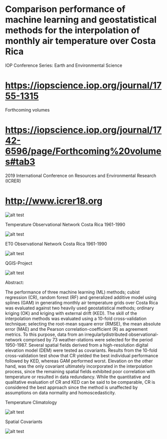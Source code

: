 # Comparison performance of machine learning and geostatistical methods for the interpolation of monthly air temperature over Costa Rica

IOP Conference Series: Earth and Environmental Science
# https://iopscience.iop.org/journal/1755-1315

Forthcoming volumes
# https://iopscience.iop.org/journal/1742-6596/page/Forthcoming%20volumes#tab3

2019 International Conference on Resources and Environmental Research (ICRER) 
# http://www.icrer18.org

![alt test](/sshot-1.png)

Temperature Observational Network Costa Rica 1961-1990

![alt test](/compiled_temperature_1951-1990.png)

ET0 Observational Network Costa Rica 1961-1990

![alt test](/compiled_et0_1951-1990.png)

QGIS-Project

![alt test](/QGIS_Temp_ET0.png)

Abstract:

The performance of three machine learning (ML) methods; cubist regression (CR),
random forest (RF) and generalized additive model using splines (GAM) in generating
monthly air temperature grids over Costa Rica was evaluated against two heavily used
geostatistical methods; ordinary kriging (OK) and kriging with external drift (KED). The skill
of the interpolation methods was evaluated using a 10-fold cross-validation technique;
selecting the root-mean square error (RMSE), the mean absolute error (MAE) and the Pearson
correlation-coefficient (R) as agreement metrics. To this purpose, data from an irregularlydistributed observational-network comprised by 73 weather-stations were selected for the
period 1950-1987. Several spatial fields derived from a high-resolution digital elevation model
(DEM) were tested as covariants. Results from the 10-fold cross-validation test show that CR
yielded the best individual performance followed by KED, whereas GAM performed worst.
Elevation on the other hand, was the only covariant ultimately incorporated in the interpolation
process, since the remaining spatial fields exhibited poor correlation with temperature or
resulted in data redundancy. While the quantitative and qualitative evaluation of CR and KED
can be said to be comparable, CR is considered the best approach since the method is
unaffected by assumptions on data normality and homoscedasticity.

Temperature Climatology

![alt test](/Cubist_Temp_1961_1990.png)

Spatial Covariants

![alt test](/FR18_01.png)
